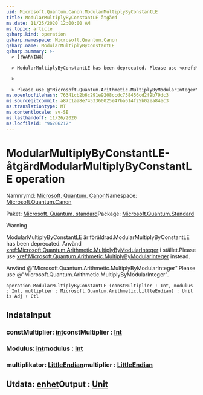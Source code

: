 ```yaml
---
uid: Microsoft.Quantum.Canon.ModularMultiplyByConstantLE
title: ModularMultiplyByConstantLE-åtgärd
ms.date: 11/25/2020 12:00:00 AM
ms.topic: article
qsharp.kind: operation
qsharp.namespace: Microsoft.Quantum.Canon
qsharp.name: ModularMultiplyByConstantLE
qsharp.summary: >-
  > [!WARNING]

  > ModularMultiplyByConstantLE has been deprecated. Please use <xref:Microsoft.Quantum.Arithmetic.MultiplyByModularInteger> instead.

  >

  > Please use @"Microsoft.Quantum.Arithmetic.MultiplyByModularInteger".
ms.openlocfilehash: 76341cb2b6c291e9208ccdc758456cd2f9b79dc3
ms.sourcegitcommit: a87c1aa8e7453360025e47ba614f25b02ea84ec3
ms.translationtype: MT
ms.contentlocale: sv-SE
ms.lasthandoff: 11/26/2020
ms.locfileid: "96206212"
---
```

# <a name="modularmultiplybyconstantle-operation"></a><span data-ttu-id="5995c-102">ModularMultiplyByConstantLE-åtgärd</span><span class="sxs-lookup"><span data-stu-id="5995c-102">ModularMultiplyByConstantLE operation</span></span>

<span data-ttu-id="5995c-103">Namnrymd: [Microsoft. Quantum. Canon](xref:Microsoft.Quantum.Canon)</span><span class="sxs-lookup"><span data-stu-id="5995c-103">Namespace: [Microsoft.Quantum.Canon](xref:Microsoft.Quantum.Canon)</span></span>

<span data-ttu-id="5995c-104">Paket: [Microsoft. Quantum. standard](https://nuget.org/packages/Microsoft.Quantum.Standard)</span><span class="sxs-lookup"><span data-stu-id="5995c-104">Package: [Microsoft.Quantum.Standard](https://nuget.org/packages/Microsoft.Quantum.Standard)</span></span>


> [!WARNING]
> <span data-ttu-id="5995c-105">ModularMultiplyByConstantLE är föråldrad.</span><span class="sxs-lookup"><span data-stu-id="5995c-105">ModularMultiplyByConstantLE has been deprecated.</span></span> <span data-ttu-id="5995c-106">Använd <xref:Microsoft.Quantum.Arithmetic.MultiplyByModularInteger> i stället.</span><span class="sxs-lookup"><span data-stu-id="5995c-106">Please use <xref:Microsoft.Quantum.Arithmetic.MultiplyByModularInteger> instead.</span></span>
>
> <span data-ttu-id="5995c-107">Använd @"Microsoft.Quantum.Arithmetic.MultiplyByModularInteger".</span><span class="sxs-lookup"><span data-stu-id="5995c-107">Please use @"Microsoft.Quantum.Arithmetic.MultiplyByModularInteger".</span></span>



```qsharp
operation ModularMultiplyByConstantLE (constMultiplier : Int, modulus : Int, multiplier : Microsoft.Quantum.Arithmetic.LittleEndian) : Unit is Adj + Ctl
```


## <a name="input"></a><span data-ttu-id="5995c-108">Indata</span><span class="sxs-lookup"><span data-stu-id="5995c-108">Input</span></span>

### <a name="constmultiplier--int"></a><span data-ttu-id="5995c-109">constMultiplier: [int](xref:microsoft.quantum.lang-ref.int)</span><span class="sxs-lookup"><span data-stu-id="5995c-109">constMultiplier : [Int](xref:microsoft.quantum.lang-ref.int)</span></span>




### <a name="modulus--int"></a><span data-ttu-id="5995c-110">Modulus: [int](xref:microsoft.quantum.lang-ref.int)</span><span class="sxs-lookup"><span data-stu-id="5995c-110">modulus : [Int](xref:microsoft.quantum.lang-ref.int)</span></span>




### <a name="multiplier--littleendian"></a><span data-ttu-id="5995c-111">multiplikator: [LittleEndian](xref:Microsoft.Quantum.Arithmetic.LittleEndian)</span><span class="sxs-lookup"><span data-stu-id="5995c-111">multiplier : [LittleEndian](xref:Microsoft.Quantum.Arithmetic.LittleEndian)</span></span>





## <a name="output--unit"></a><span data-ttu-id="5995c-112">Utdata: [enhet](xref:microsoft.quantum.lang-ref.unit)</span><span class="sxs-lookup"><span data-stu-id="5995c-112">Output : [Unit](xref:microsoft.quantum.lang-ref.unit)</span></span>

